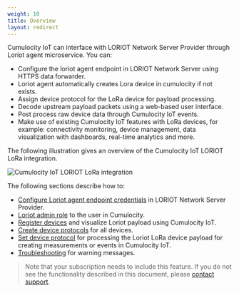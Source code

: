 ```yaml
---
weight: 10
title: Overview
layout: redirect
---
```


Cumulocity IoT can interface with LORIOT Network Server Provider through Loriot agent microservice. You can:

* Configure the loriot agent endpoint in LORIOT Network Server using HTTPS data forwarder.
* Loriot agent automatically creates Lora device in cumulocity if not exists.
* Assign device protocol for the LoRa device for payload processing. 
* Decode upstream payload packets using a web-based user interface.
* Post process raw device data through Cumulocity IoT events.
* Make use of existing Cumulocity IoT features with LoRa devices, for example: connectivity monitoring, device management, data visualization with dashboards, real-time analytics and more.

The following illustration gives an overview of the Cumulocity IoT LORIOT LoRa integration.

![Cumulocity IoT LORIOT LoRa integration](/images/device-protocols/lora-loriot/loriot-cumulocity-integration.png)

The following sections describe how to:

* [Configure Loriot agent endpoint credentials](#configure-loriot-credentials) in LORIOT Network Server Provider.
* [Loriot admin role](#assign-loriot-admin-role) to the user in Cumulocity.
* [Register devices](#register-loriot-lora-device) and visualize Loriot payload using Cumulocity IoT.
* [Create device protocols](#create-loriot-lora-device-protocols) for all devices.
* [Set device protocol](#assign-loriot-lora-device-protocol) for processing the Loriot LoRa device payload for creating measurements or events in Cumulocity IoT.
* [Troubleshooting](#troubleshooting) for warning messages.
> Note that your subscription needs to include this feature. If you do not see the functionality described in this document, please [contact support](/about-doc/contacting-support).
